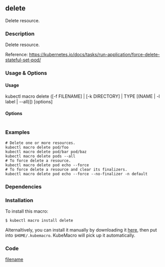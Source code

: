 ## delete

Delete resource.

<!-- tabs:start -->

### **Description**


Delete resource.

Reference:
https://kubernetes.io/docs/tasks/run-application/force-delete-stateful-set-pod/



### **Usage & Options**

#### Usage

kubectl macro delete ([-f FILENAME] | [-k DIRECTORY] | TYPE [(NAME | -l label | --all)]) [options]

#### Options

```

```

### **Examples**

```shell
# Delete one or more resources.
kubectl macro delete pod/foo
kubectl macro delete pod/bar pod/baz
kubectl macro delete pods --all
# To force delete a resource.
kubectl macro delete pod echo --force
# To force delete a resource and clear its finalizers.
kubectl macro delete pod echo --force --no-finalizer -n default

```

### **Dependencies**


### **Installation**

To install this macro:
```shell
$ kubectl macro install delete
```

Alternaltively, you can install it manually by downloading it [here](../bin/delete.sh), then put into `$HOME/.kubemacro`. KubeMacro will pick up it automatically.

### **Code**

[filename](../bin/delete.sh ':include :type=code shell')

<!-- tabs:end -->
